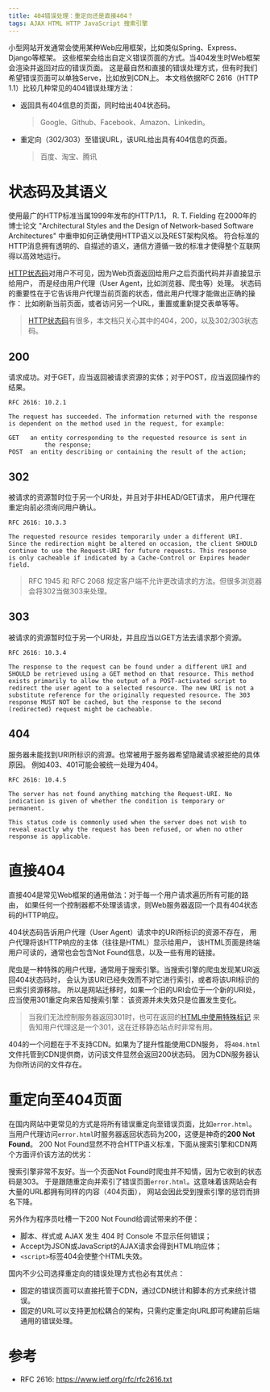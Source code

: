 ```yaml
---
title: 404错误处理：重定向还是直接404？
tags: AJAX HTML HTTP JavaScript 搜索引擎
---
```


小型网站开发通常会使用某种Web应用框架，比如类似Spring、Express、Django等框架。
这些框架会给出自定义错误页面的方式。当404发生时Web框架会渲染并返回对应的错误页面。
这是最自然和直接的错误处理方式，但有时我们希望错误页面可以单独Serve，比如放到CDN上。
本文档依据RFC 2616（HTTP 1.1）比较几种常见的404错误处理方法：

* 返回具有404信息的页面，同时给出404状态码。

  > Google、Github、Facebook、Amazon、Linkedin。

* 重定向（302/303）至错误URL，该URL给出具有404信息的页面。

  > 百度、淘宝、腾讯

<!--more-->

# 状态码及其语义

使用最广的HTTP标准当属1999年发布的HTTP/1.1，
R. T. Fielding 在2000年的博士论文 "Architectural Styles and the Design of Network-based Software Architectures" 中重申如何正确使用HTTP语义以及REST架构风格。
符合标准的HTTP消息拥有透明的、自描述的语义，通信方遵循一致的标准才使得整个互联网得以高效地运行。

[HTTP状态码][status]对用户不可见，因为Web页面返回给用户之后页面代码并非直接显示给用户，
而是经由用户代理（User Agent，比如浏览器、爬虫等）处理。
状态码的重要性在于它告诉用户代理当前页面的状态，借此用户代理才能做出正确的操作：
比如刷新当前页面，或者访问另一个URL，重置或重新提交表单等等。

> [HTTP状态码][status]有很多，本文档只关心其中的404，200，以及302/303状态码。

## 200

请求成功。对于GET，应当返回被请求资源的实体；对于POST，应当返回操作的结果。

```
RFC 2616: 10.2.1

The request has succeeded. The information returned with the response
is dependent on the method used in the request, for example:

GET   an entity corresponding to the requested resource is sent in
          the response;
POST  an entity describing or containing the result of the action;
```

## 302

被请求的资源暂时位于另一个URI处，并且对于非HEAD/GET请求，
用户代理在重定向前必须询问用户确认。

```
RFC 2616: 10.3.3

The requested resource resides temporarily under a different URI.
Since the redirection might be altered on occasion, the client SHOULD
continue to use the Request-URI for future requests. This response
is only cacheable if indicated by a Cache-Control or Expires header
field.
```

> RFC 1945 和 RFC 2068 规定客户端不允许更改请求的方法。但很多浏览器会将302当做303来处理。

## 303

被请求的资源暂时位于另一个URI处，并且应当以GET方法去请求那个资源。

```
RFC 2616: 10.3.4

The response to the request can be found under a different URI and
SHOULD be retrieved using a GET method on that resource. This method
exists primarily to allow the output of a POST-activated script to
redirect the user agent to a selected resource. The new URI is not a
substitute reference for the originally requested resource. The 303
response MUST NOT be cached, but the response to the second
(redirected) request might be cacheable.
```

## 404

服务器未能找到URI所标识的资源。也常被用于服务器希望隐藏请求被拒绝的具体原因。
例如403、401可能会被统一处理为404。

```
RFC 2616: 10.4.5

The server has not found anything matching the Request-URI. No
indication is given of whether the condition is temporary or
permanent. 

This status code is commonly used when the server does not wish to
reveal exactly why the request has been refused, or when no other
response is applicable.
```

# 直接404

直接404是常见Web框架的通用做法：对于每一个用户请求遍历所有可能的路由，
如果任何一个控制器都不处理该请求，则Web服务器返回一个具有404状态码的HTTP响应。

404状态码告诉用户代理（User Agent）请求中的URI所标识的资源不存在，
用户代理将该HTTP响应的主体（往往是HTML）显示给用户，
该HTML页面是终端用户可读的，通常也会包含Not Found信息，以及一些有用的链接。

爬虫是一种特殊的用户代理，通常用于搜索引擎。当搜索引擎的爬虫发现某URI返回404状态码时，
会认为该URI已经失效而不对它进行索引，或者将该URI标识的已索引资源移除。
所以是网站迁移时，如果一个旧的URI会位于一个新的URI处，应当使用301重定向来告知搜索引擎：
该资源并未失效只是位置发生变化。

> 当我们无法控制服务器返回301时，也可在返回的[HTML中使用特殊标记][canonical]
> 来告知用户代理这是一个301，这在迁移静态站点时非常有用。

404的一个问题在于不支持CDN。如果为了提升性能使用CDN服务，
将`404.html`文件托管到CDN提供商，访问该文件显然会返回200状态码。
因为CDN服务器认为你所访问的文件存在。

# 重定向至404页面

在国内网站中更常见的方式是将所有错误重定向至错误页面，比如`error.html`。
当用户代理访问`error.html`时服务器返回状态码为200，这便是神奇的**200 Not Found**。
200 Not Found显然不符合HTTP语义标准，下面从搜索引擎和CDN两个方面评价该方法的优劣：

搜索引擎非常不友好。当一个页面Not Found时爬虫并不知情，因为它收到的状态码是303。
于是跟随重定向并索引了错误页面`error.html`。这意味着该网站会有大量的URL都拥有同样的内容（404页面），
网站会因此受到搜索引擎的惩罚而排名下降。

另外作为程序员吐槽一下200 Not Found给调试带来的不便：

* 脚本、样式或 AJAX 发生 404 时 Console 不显示任何错误；
* Accept为JSON或JavaScript的AJAX请求会得到HTML响应体；
* `<script>`标签404会使整个HTML失效。

国内不少公司选择重定向的错误处理方式也必有其优点：

* 固定的错误页面可以直接托管于CDN，通过CDN统计和脚本的方式来统计错误。
* 固定的URL可以支持更加松耦合的架构，只需约定重定向URL即可构建前后端通用的错误处理。

# 参考

* RFC 2616: <https://www.ietf.org/rfc/rfc2616.txt>

[status]: /2015/08/15/http-status-code.html
[canonical]: http://harttle.com/2015/07/25/bash-file-batch.html
